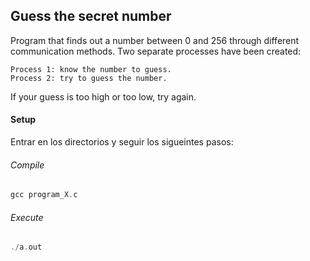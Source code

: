 ## Guess the secret number

Program that finds out a number between 0 and 256 through different communication methods. Two separate processes have been created:
```
Process 1: know the number to guess.
Process 2: try to guess the number.
```
If your guess is too high or too low, try again.
 
#### Setup

Entrar en los directorios y seguir los sigueintes pasos:

###### Compile
```c
gcc program_X.c
```

###### Execute
```c
./a.out
```
